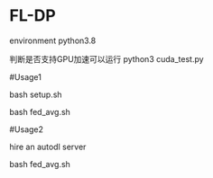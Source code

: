 # FL-DP
environment python3.8

判断是否支持GPU加速可以运行 python3 cuda_test.py

#Usage1

bash setup.sh

bash fed_avg.sh

#Usage2

hire an autodl server 

bash fed_avg.sh